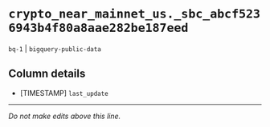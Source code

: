 # `crypto_near_mainnet_us._sbc_abcf5236943b4f80a8aae282be187eed`
`bq-1` | `bigquery-public-data`

## Column details
* [TIMESTAMP] `last_update`

-------------------------------------------------------------------------------
*Do not make edits above this line.*
